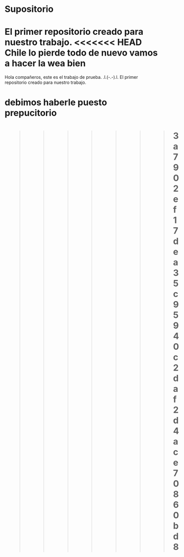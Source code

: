 # Supositorio
El primer repositorio creado para nuestro trabajo. 
<<<<<<< HEAD
Chile lo pierde todo de nuevo
vamos a hacer la wea bien
=======

Hola compañeros, este es el trabajo de prueba.  .l.(-.-).l.
El primer repositorio creado para nuestro trabajo.
<h1>debimos haberle puesto prepucitorio<h1>

>>>>>>> 3a7902ef17dea35c95940c2daf2d4ace70860bd8
